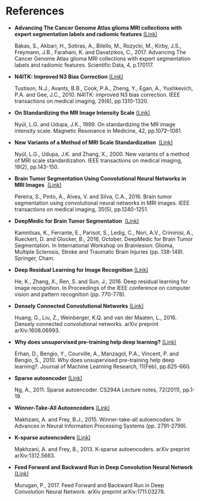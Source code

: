# References

- **Advancing The Cancer Genome Atlas glioma MRI collections with expert segmentation labels and radiomic features** [(Link)](https://search.proquest.com/openview/aa9389c0b89d5a31e92c19ffe1934191/1?pq-origsite=gscholar&cbl=2041912)

  Bakas, S., Akbari, H., Sotiras, A., Bilello, M., Rozycki, M., Kirby, J.S., Freymann, J.B., Farahani, K. and Davatzikos, C., 2017. Advancing The Cancer Genome Atlas glioma MRI collections with expert segmentation labels and radiomic features. Scientific Data, 4, p.170117.

- **N4ITK: Improved N3 Bias Correction**  [(Link)](https://www.ncbi.nlm.nih.gov/pubmed/20378467)

  Tustison, N.J., Avants, B.B., Cook, P.A., Zheng, Y., Egan, A., Yushkevich, P.A. and Gee, J.C., 2010. N4ITK: improved N3 bias correction. IEEE transactions on medical imaging, 29(6), pp.1310-1320.
  
- **On Standardizing the MR Image Intensity Scale**  [(Link)](https://pdfs.semanticscholar.org/d7f7/a1b85edcae6d3ee326a33a29a9fd738f96a6.pdf)

  Nyúl, L.G. and Udupa, J.K., 1999. On standardizing the MR image intensity scale. Magnetic Resonance in Medicine, 42, pp.1072–1081.
  
- **New Variants of a Method of MRI Scale Standardization**  [(Link)](http://ieeexplore.ieee.org/abstract/document/836373/)

  Nyúl, L.G., Udupa, J.K. and Zhang, X., 2000. New variants of a method of MRI scale standardization. IEEE transactions on medical imaging, 19(2), pp.143-150.
  
- **Brain Tumor Segmentation Using Convolutional Neural Networks in MRI Images**  [(Link)](http://ieeexplore.ieee.org/abstract/document/7426413/)

  Pereira, S., Pinto, A., Alves, V. and Silva, C.A., 2016. Brain tumor segmentation using convolutional neural networks in MRI images. IEEE transactions on medical imaging, 35(5), pp.1240-1251.

- **DeepMedic for Brain Tumor Segmentation**  [(Link)](https://link.springer.com/chapter/10.1007/978-3-319-55524-9_14)

  Kamnitsas, K., Ferrante, E., Parisot, S., Ledig, C., Nori, A.V., Criminisi, A., Rueckert, D. and Glocker, B., 2016, October. DeepMedic for Brain Tumor Segmentation. In International Workshop on Brainlesion: Glioma, Multiple Sclerosis, Stroke and Traumatic Brain Injuries (pp. 138-149). Springer, Cham.
  
- **Deep Residual Learning for Image Recognition** [(Link)](https://arxiv.org/abs/1512.03385)
  
  He, K., Zhang, X., Ren, S. and Sun, J., 2016. Deep residual learning for image recognition. In Proceedings of the IEEE conference on computer vision and pattern recognition (pp. 770-778).
  
- **Densely Connected Convolutional Networks** [(Link)](https://arxiv.org/abs/1608.06993)

  Huang, G., Liu, Z., Weinberger, K.Q. and van der Maaten, L., 2016. Densely connected convolutional networks. arXiv preprint arXiv:1608.06993.
  
- **Why does unsupervised pre-training help deep learning?** [(Link)](http://www.jmlr.org/papers/volume11/erhan10a/erhan10a.pdf)

  Erhan, D., Bengio, Y., Courville, A., Manzagol, P.A., Vincent, P. and Bengio, S., 2010. Why does unsupervised pre-training help deep learning?. Journal of Machine Learning Research, 11(Feb), pp.625-660.
  
- **Sparse autoencoder** [(Link)](https://pdfs.semanticscholar.org/eb2f/e260af00818907fe82024203d8a5a1386777.pdf)

  Ng, A., 2011. Sparse autoencoder. CS294A Lecture notes, 72(2011), pp.1-19.

- **Winner-Take-All Autoencoders** [(Link)](https://arxiv.org/abs/1409.2752)

  Makhzani, A. and Frey, B.J., 2015. Winner-take-all autoencoders. In Advances in Neural Information Processing Systems (pp. 2791-2799).

- **K-sparse autoencoders** [(Link)](https://arxiv.org/pdf/1312.5663.pdf)

  Makhzani, A. and Frey, B., 2013. K-sparse autoencoders. arXiv preprint arXiv:1312.5663.

- **Feed Forward and Backward Run in Deep Convolution Neural Network** [(Link)](https://arxiv.org/pdf/1711.03278.pdf)

  Murugan, P., 2017. Feed Forward and Backward Run in Deep Convolution Neural Network. arXiv preprint arXiv:1711.03278.
